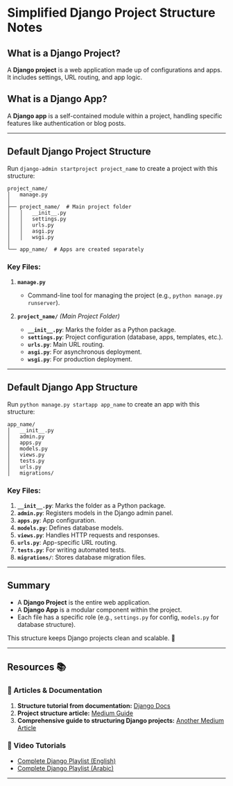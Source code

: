 # Simplified Django Project Structure Notes

## What is a Django Project?
A **Django project** is a web application made up of configurations and apps. It includes settings, URL routing, and app logic.

## What is a Django App?
A **Django app** is a self-contained module within a project, handling specific features like authentication or blog posts.

---

## Default Django Project Structure
Run `django-admin startproject project_name` to create a project with this structure:

```
project_name/
│   manage.py
│
├── project_name/  # Main project folder
│   │   __init__.py
│   │   settings.py
│   │   urls.py
│   │   asgi.py
│   │   wsgi.py
│
└── app_name/  # Apps are created separately
```

### Key Files:

1. **`manage.py`**
    - Command-line tool for managing the project (e.g., `python manage.py runserver`).

2. **`project_name/`** *(Main Project Folder)*
    - **`__init__.py`**: Marks the folder as a Python package.
    - **`settings.py`**: Project configuration (database, apps, templates, etc.).
    - **`urls.py`**: Main URL routing.
    - **`asgi.py`**: For asynchronous deployment.
    - **`wsgi.py`**: For production deployment.

---

## Default Django App Structure
Run `python manage.py startapp app_name` to create an app with this structure:

```
app_name/
│   __init__.py
│   admin.py
│   apps.py
│   models.py
│   views.py
│   tests.py
│   urls.py
│   migrations/
```

### Key Files:

1. **`__init__.py`**: Marks the folder as a Python package.
2. **`admin.py`**: Registers models in the Django admin panel.
3. **`apps.py`**: App configuration.
4. **`models.py`**: Defines database models.
5. **`views.py`**: Handles HTTP requests and responses.
6. **`urls.py`**: App-specific URL routing.
7. **`tests.py`**: For writing automated tests.
8. **`migrations/`**: Stores database migration files.

---

## Summary
- A **Django Project** is the entire web application.
- A **Django App** is a modular component within the project.
- Each file has a specific role (e.g., `settings.py` for config, `models.py` for database structure).

This structure keeps Django projects clean and scalable. 🚀
___

## Resources 📚
### 📖 Articles & Documentation
1. **Structure tutorial from documentation:** [Django Docs](https://docs.djangoproject.com/en/5.1/intro/tutorial01/)
2. **Project structure article:** [Medium Guide](https://medium.com/django-unleashed/django-project-structure-a-comprehensive-guide-4b2ddbf2b6b8)
3. **Comprehensive guide to structuring Django projects:** [Another Medium Article](https://medium.com/@akshatgadodia/a-comprehensive-guide-to-structuring-django-projects-best-practices-and-example-afb77d8497d5)

### 🎥 Video Tutorials
- [Complete Django Playlist (English)](https://youtube.com/playlist?list=PL4cUxeGkcC9iqfAag3a_BKEX1N43uJutw&si=UVUi7OR0kd1dvKct)
- [Complete Django Playlist (Arabic)](https://youtube.com/playlist?list=PLknwEmKsW8OtK_n48UOuYGxJPbSFrICxm&si=NK1jDGcWGWb76TWL)

---